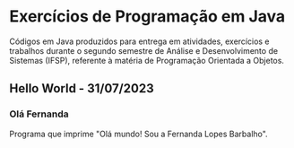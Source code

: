 # Exercícios de Programação em Java
Códigos em Java produzidos para entrega em atividades, exercícios e trabalhos durante o segundo semestre de Análise e Desenvolvimento de Sistemas (IFSP), referente à matéria de Programação Orientada a Objetos.

## Hello World - 31/07/2023
### Olá Fernanda
Programa que imprime "Olá mundo! Sou a Fernanda Lopes Barbalho".
